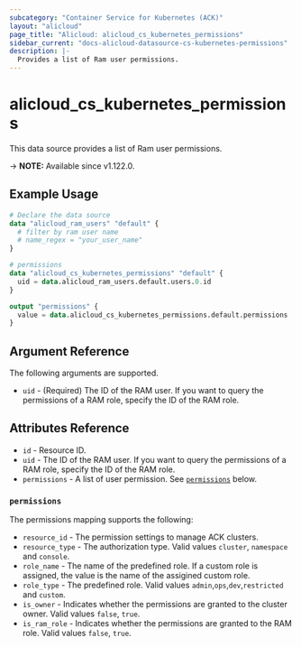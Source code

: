 ```yaml
---
subcategory: "Container Service for Kubernetes (ACK)"
layout: "alicloud"
page_title: "Alicloud: alicloud_cs_kubernetes_permissions"
sidebar_current: "docs-alicloud-datasource-cs-kubernetes-permissions"
description: |-
  Provides a list of Ram user permissions.
---
```


# alicloud_cs_kubernetes_permissions

This data source provides a list of Ram user permissions.

-> **NOTE:** Available since v1.122.0.

## Example Usage

```terraform
# Declare the data source
data "alicloud_ram_users" "default" {
  # filter by ram user name
  # name_regex = "your_user_name"
}

# permissions
data "alicloud_cs_kubernetes_permissions" "default" {
  uid = data.alicloud_ram_users.default.users.0.id
}

output "permissions" {
  value = data.alicloud_cs_kubernetes_permissions.default.permissions
}
```

## Argument Reference

The following arguments are supported.
* `uid` - (Required) The ID of the RAM user. If you want to query the permissions of a RAM role, specify the ID of the RAM role.

## Attributes Reference

* `id` - Resource ID.
* `uid` - The ID of the RAM user. If you want to query the permissions of a RAM role, specify the ID of the RAM role.
* `permissions` - A list of user permission. See [`permissions`](#permissions) below.

### `permissions`

The permissions mapping supports the following:
* `resource_id` - The permission settings to manage ACK clusters. 
* `resource_type` - The authorization type. Valid values `cluster`, `namespace` and `console`.
* `role_name` - The name of the predefined role. If a custom role is assigned, the value is the name of the assigined custom role.
* `role_type` - The predefined role. Valid values `admin`,`ops`,`dev`,`restricted` and `custom`.
* `is_owner` - Indicates whether the permissions are granted to the cluster owner. Valid values `false`, `true`.
* `is_ram_role` - Indicates whether the permissions are granted to the RAM role. Valid values `false`, `true`.